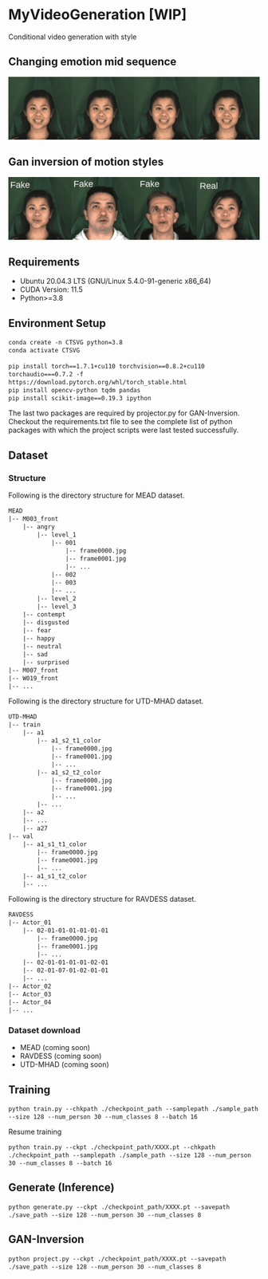 # MyVideoGeneration [WIP]
Conditional video generation with style

## Changing emotion mid sequence

![alt text](./anim/emotion_chain.gif)

## Gan inversion of motion styles

![alt text](./anim/fake_projected.gif)

## Requirements
- Ubuntu 20.04.3 LTS (GNU/Linux 5.4.0-91-generic x86_64)
- CUDA Version: 11.5
- Python>=3.8

## Environment Setup

```
conda create -n CTSVG python=3.8
conda activate CTSVG

pip install torch==1.7.1+cu110 torchvision==0.8.2+cu110 torchaudio===0.7.2 -f https://download.pytorch.org/whl/torch_stable.html
pip install opencv-python tqdm pandas
pip install scikit-image==0.19.3 ipython
```
The last two packages are required by projector.py for GAN-Inversion. 
Checkout the requirements.txt file to see the complete list of python packages with which the project scripts were last tested successfully.
## Dataset

### Structure
Following is the directory structure for MEAD dataset.
```
MEAD
|-- M003_front
    |-- angry
        |-- level_1
            |-- 001
                |-- frame0000.jpg
                |-- frame0001.jpg
                |-- ...
            |-- 002
            |-- 003
            |-- ...
        |-- level_2
        |-- level_3
    |-- contempt
    |-- disgusted
    |-- fear
    |-- happy
    |-- neutral
    |-- sad
    |-- surprised
|-- M007_front
|-- W019_front
|-- ...
```
Following is the directory structure for UTD-MHAD dataset.
```
UTD-MHAD
|-- train
    |-- a1
        |-- a1_s2_t1_color
            |-- frame0000.jpg
            |-- frame0001.jpg
            |-- ...
        |-- a1_s2_t2_color
            |-- frame0000.jpg
            |-- frame0001.jpg
            |-- ...
        |-- ...
    |-- a2
    |-- ...
    |-- a27
|-- val
    |-- a1_s1_t1_color
        |-- frame0000.jpg
        |-- frame0001.jpg
        |-- ...
    |-- a1_s1_t2_color
    |-- ...
```
Following is the directory structure for RAVDESS dataset.
```
RAVDESS
|-- Actor_01
    |-- 02-01-01-01-01-01-01
        |-- frame0000.jpg
        |-- frame0001.jpg
        |-- ...
    |-- 02-01-01-01-01-02-01
    |-- 02-01-07-01-02-01-01
    |-- ...
|-- Actor_02
|-- Actor_03
|-- Actor_04
|-- ...     
```

### Dataset download
- MEAD (coming soon)
- RAVDESS (coming soon)
- UTD-MHAD (coming soon)

## Training
```
python train.py --chkpath ./checkpoint_path --samplepath ./sample_path --size 128 --num_person 30 --num_classes 8 --batch 16
```
Resume training
```
python train.py --ckpt ./checkpoint_path/XXXX.pt --chkpath ./checkpoint_path --samplepath ./sample_path --size 128 --num_person 30 --num_classes 8 --batch 16
```
## Generate (Inference)
```
python generate.py --ckpt ./checkpoint_path/XXXX.pt --savepath ./save_path --size 128 --num_person 30 --num_classes 8 
```
## GAN-Inversion
```
python project.py --ckpt ./checkpoint_path/XXXX.pt --savepath ./save_path --size 128 --num_person 30 --num_classes 8 
```
